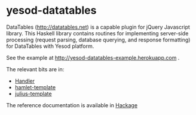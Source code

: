 yesod-datatables
=============

DataTables (http://datatables.net) is a capable plugin for jQuery Javascript
library. This Haskell library contains routines for implementing server-side
processing (request parsing, database querying, and response formatting) for
DataTables with Yesod platform. 

See the example at http://yesod-datatables-example.herokuapp.com .

The relevant bits are in:
 * [Handler](yesod-datatables/blob/master/example/Handler/Home.hs)
 * [hamlet-template](yesod-datatables/blob/master/example/templates/dataTableWidget.hamlet)
 * [julius-template](yesod-datatables/blob/master/example/templates/dataTableWidget.julius)

The reference documentation is available in [Hackage](http://hackage.haskell.org/package/yesod-datatables)
